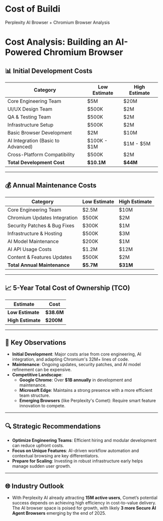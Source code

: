 # Cost of Buildi
Perplexity AI Browser + Chromium Browser Analysis

# Cost Analysis: Building an AI-Powered Chromium Browser

## 📊 Initial Development Costs
| Category                     | Low Estimate | High Estimate |
|------------------------------|---------------|----------------|
| Core Engineering Team         | $5M           | $20M            |
| UI/UX Design Team             | $500K         | $2M             |
| QA & Testing Team             | $500K         | $2M             |
| Infrastructure Setup          | $500K         | $2M             |
| Basic Browser Development     | $2M           | $10M            |
| AI Integration (Basic to Advanced) | $100K - $1M | $1M - $5M       |
| Cross-Platform Compatibility  | $500K         | $2M             |
| **Total Development Cost**    | **$10.1M**    | **$44M**        |

---

## 💰 Annual Maintenance Costs
| Category                     | Low Estimate | High Estimate |
|------------------------------|---------------|----------------|
| Core Engineering Team         | $2.5M         | $10M            |
| Chromium Updates Integration  | $500K         | $2M             |
| Security Patches & Bug Fixes  | $300K         | $1M             |
| Infrastructure & Hosting      | $500K         | $3M             |
| AI Model Maintenance          | $200K         | $1M             |
| AI API Usage Costs            | $1.2M         | $12M            |
| Content & Features Updates    | $500K         | $2M             |
| **Total Annual Maintenance**  | **$5.7M**     | **$31M**        |

---

## 📈 5-Year Total Cost of Ownership (TCO)
| Estimate                    | Cost |
|-----------------------------|-------|
| **Low Estimate**              | **$38.6M** |
| **High Estimate**             | **$200M** |

---

## 🚀 Key Observations
- **Initial Development**: Major costs arise from core engineering, AI integration, and adapting Chromium's 32M+ lines of code.
- **Maintenance**: Ongoing updates, security patches, and AI model refinement can be expensive.
- **Competitive Landscape**:
  - **Google Chrome**: Over **$1B annually** in development and maintenance.
  - **Microsoft Edge**: Maintains a strong presence with a more efficient team structure.
  - **Emerging Browsers** (like Perplexity's Comet): Require smart feature innovation to compete.

---

## 🔍 Strategic Recommendations
- **Optimize Engineering Teams**: Efficient hiring and modular development can reduce upfront costs.
- **Focus on Unique Features**: AI-driven workflow automation and contextual browsing are key differentiators.
- **Prepare for Scaling**: Investing in robust infrastructure early helps manage sudden user growth.

---

## 🌐 Industry Outlook
- With Perplexity AI already attracting **15M active users**, Comet’s potential success depends on achieving high efficiency in cost-to-value delivery. The AI browser space is poised for growth, with likely **3 more Secure AI Agent Browsers** emerging by the end of 2025.
